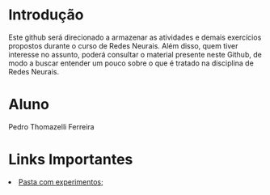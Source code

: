 # Introdução

Este github será direcionado a armazenar as atividades e demais exercícios propostos durante o curso de Redes Neurais. Além disso, quem tiver interesse no assunto, poderá consultar o material presente neste Github, de modo a buscar entender um pouco sobre o que é tratado na disciplina de Redes Neurais.

# Aluno
Pedro Thomazelli Ferreira

# Links Importantes
<li><a href = "AlgoritmosGeneticos"> Pasta com experimentos;</a></li>
